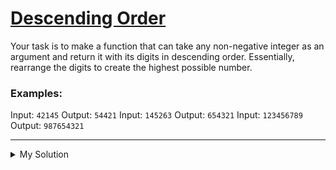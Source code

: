 # [Descending Order](https://www.codewars.com/kata/5467e4d82edf8bbf40000155)

Your task is to make a function that can take any non-negative integer as an argument and return it with its digits in
descending order. Essentially, rearrange the digits to create the highest possible number.

### Examples:

Input: `42145` Output: `54421`
Input: `145263` Output: `654321`
Input: `123456789` Output: `987654321`

---

<details><summary>My Solution</summary>

```js
function descendingOrder(n) {
  // Convert the number to a string, split its digits, sort them in descending order, and join them back into a number
  return Number([...String(n)].sort().reverse().join(''))
}
```

</details>
